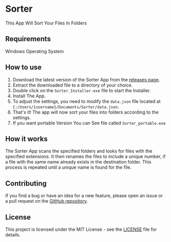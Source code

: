 # Sorter
This App Will Sort Your Files In Folders

## Requirements
Windows Operating System


## How to use
1. Download the latest version of the Sorter App from the [releases page](https://github.com/Unziv/Sorter/releases).
2. Extract the downloaded file to a directory of your choice.
3. Double click on the ```Sorter_Installer.exe``` file to start the Installer.
4. Install The App.
5. To adjust the settings, you need to modify the ```data.json``` file located at ```C:/Users/{username}/Documents/Sorter/data.json```.
6. That's it! The app will now sort your files into folders according to the settings.
7. If you want portable Version You can See file called ```Sorter_portable.exe```


## How it works
The Sorter App scans the specified folders and looks for files with the specified extensions. It then renames the files to include a unique number, if a file with the same name already exists in the destination folder. This process is repeated until a unique name is found for the file.

## Contributing
If you find a bug or have an idea for a new feature, please open an issue or a pull request on the [GitHub repository](https://github.com/Unziv/Sorter).

## License
This project is licensed under the MIT License - see the [LICENSE](https://github.com/Unziv/Sorter/blob/main/LICENSE) file for details.
